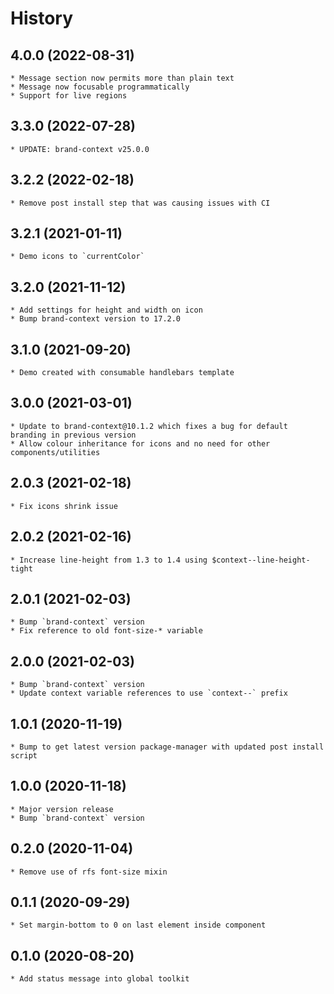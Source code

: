 # History

## 4.0.0 (2022-08-31)
    * Message section now permits more than plain text
    * Message now focusable programmatically
    * Support for live regions

## 3.3.0 (2022-07-28)
    * UPDATE: brand-context v25.0.0

## 3.2.2 (2022-02-18)
    * Remove post install step that was causing issues with CI

## 3.2.1 (2021-01-11)
    * Demo icons to `currentColor`

## 3.2.0 (2021-11-12)
    * Add settings for height and width on icon 
    * Bump brand-context version to 17.2.0

## 3.1.0 (2021-09-20)
    * Demo created with consumable handlebars template

## 3.0.0 (2021-03-01)
    * Update to brand-context@10.1.2 which fixes a bug for default branding in previous version
    * Allow colour inheritance for icons and no need for other components/utilities

## 2.0.3 (2021-02-18)
    * Fix icons shrink issue

## 2.0.2 (2021-02-16)
    * Increase line-height from 1.3 to 1.4 using $context--line-height-tight 

## 2.0.1 (2021-02-03)
    * Bump `brand-context` version
    * Fix reference to old font-size-* variable

## 2.0.0 (2021-02-03)
    * Bump `brand-context` version
    * Update context variable references to use `context--` prefix

## 1.0.1 (2020-11-19)
    * Bump to get latest version package-manager with updated post install script

## 1.0.0 (2020-11-18)
    * Major version release
    * Bump `brand-context` version

## 0.2.0 (2020-11-04)
    * Remove use of rfs font-size mixin

## 0.1.1 (2020-09-29)
    * Set margin-bottom to 0 on last element inside component 

## 0.1.0 (2020-08-20)
    * Add status message into global toolkit
